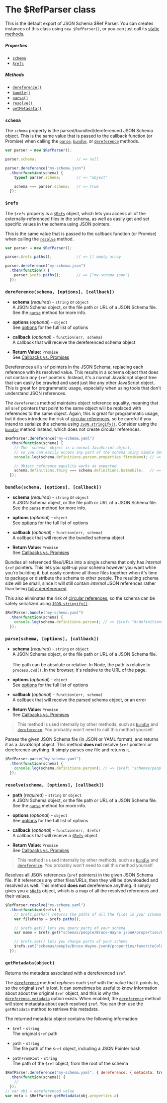 The $RefParser class
==========================

This is the default export of JSON Schema $Ref Parser.  You can creates instances of this class using `new $RefParser()`, or you can just call its [static methods](README.md#class-methods-vs-instance-methods).

##### Properties
- [`schema`](#schema)
- [`$refs`](#refs)

##### Methods
- [`dereference()`](#dereferenceschema-options-callback)
- [`bundle()`](#bundleschema-options-callback)
- [`parse()`](#parseschema-options-callback)
- [`resolve()`](#resolveschema-options-callback)
- [`getMetadata()`](#getmetadata)

### `schema`
The `schema` property is the parsed/bundled/dereferenced JSON Schema object.  This is the same value that is passed to the callback function (or Promise) when calling the [`parse`](#parseschema-options-callback), [`bundle`](#bundleschema-options-callback), or [`dereference`](#dereferenceschema-options-callback) methods.

```javascript
var parser = new $RefParser();

parser.schema;                  // => null

parser.dereference("my-schema.json")
  .then(function(schema) {
    typeof parser.schema;       // => "object"

    schema === parser.schema;   // => true
  });
```


### `$refs`
The `$refs` property is a [`$Refs`](refs.md) object, which lets you access all of the externally-referenced files in the schema, as well as easily get and set specific values in the schema using JSON pointers.

This is the same value that is passed to the callback function (or Promise) when calling the [`resolve`](#resolveschema-options-callback) method.

```javascript
var parser = new $RefParser();

parser.$refs.paths();           // => [] empty array

parser.dereference("my-schema.json")
  .then(function() {
    parser.$refs.paths();       // => ["my-schema.json"]
  });
```


### `dereference(schema, [options], [callback])`

- **schema** (_required_) - `string` or `object`<br>
A JSON Schema object, or the file path or URL of a JSON Schema file.  See the [`parse`](#parseschema-options-callback) method for more info.

- **options** (_optional_) - `object`<br>
See [options](options.md) for the full list of options

- **callback** (_optional_) - `function(err, schema)`<br>
A callback that will receive the dereferenced schema object

- **Return Value:** `Promise`<br>
See [Callbacks vs. Promises](README.md#callbacks-vs-promises)

Dereferences all `$ref` pointers in the JSON Schema, replacing each reference with its resolved value.  This results in a schema object that does not contain _any_ `$ref` pointers.  Instead, it's a normal JavaScript object tree that can easily be crawled and used just like any other JavaScript object.  This is great for programmatic usage, especially when using tools that don't understand JSON references.

The `dereference` method maintains object reference equality, meaning that all `$ref` pointers that point to the same object will be replaced with references to the same object.  Again, this is great for programmatic usage, but it does introduce the risk of [circular references](README.md#circular-refs), so be careful if you intend to serialize the schema using [`JSON.stringify()`](https://developer.mozilla.org/en-US/docs/Web/JavaScript/Reference/Global_Objects/JSON/stringify).  Consider using the [`bundle`](#bundleschema-options-callback) method instead, which does not create circular references.

```javascript
$RefParser.dereference("my-schema.yaml")
  .then(function(schema) {
    // The `schema` object is a normal JavaScript object,
    // so you can easily access any part of the schema using simple dot notation
    console.log(schema.definitions.person.properties.firstName); // => {type: "string"}

    // Object reference equality works as expected
    schema.definitions.thing === schema.definitions.batmobile;   // => true
  });
```


### `bundle(schema, [options], [callback])`

- **schema** (_required_) - `string` or `object`<br>
A JSON Schema object, or the file path or URL of a JSON Schema file.  See the [`parse`](#parseschema-options-callback) method for more info.

- **options** (_optional_) - `object`<br>
See [options](options.md) for the full list of options

- **callback** (_optional_) - `function(err, schema)`<br>
A callback that will receive the bundled schema object

- **Return Value:** `Promise`<br>
See [Callbacks vs. Promises](README.md#callbacks-vs-promises)

Bundles all referenced files/URLs into a single schema that only has _internal_ `$ref` pointers.  This lets you split-up your schema however you want while you're building it, but easily combine all those files together when it's time to package or distribute the schema to other people.  The resulting schema size will be small, since it will still contain _internal_ JSON references rather than being [fully-dereferenced](#dereferenceschema-options-callback).

This also eliminates the risk of [circular references](README.md#circular-refs), so the schema can be safely serialized using [`JSON.stringify()`](https://developer.mozilla.org/en-US/docs/Web/JavaScript/Reference/Global_Objects/JSON/stringify).

```javascript
$RefParser.bundle("my-schema.yaml")
  .then(function(schema) {
    console.log(schema.definitions.person); // => {$ref: "#/definitions/schemas~1people~1Bruce-Wayne.json"}
  });
```


### `parse(schema, [options], [callback])`

- **schema** (_required_) - `string` or `object`<br>
A JSON Schema object, or the file path or URL of a JSON Schema file.
<br><br>
The path can be absolute or relative.  In Node, the path is relative to `process.cwd()`.  In the browser, it's relative to the URL of the page.

- **options** (_optional_) - `object`<br>
See [options](options.md) for the full list of options

- **callback** (_optional_) - `function(err, schema)`<br>
A callback that will receive the parsed schema object, or an error

- **Return Value:** `Promise`<br>
See [Callbacks vs. Promises](README.md#callbacks-vs-promises)

> This method is used internally by other methods, such as [`bundle`](#bundleschema-options-callback) and [`dereference`](#dereferenceschema-options-callback).  You probably won't need to call this method yourself.

Parses the given JSON Schema file (in JSON or YAML format), and returns it as a JavaScript object.  This method **does not** resolve `$ref` pointers or dereference anything.  It simply parses _one_ file and returns it.

```javascript
$RefParser.parse("my-schema.yaml")
  .then(function(schema) {
    console.log(schema.definitions.person); // => {$ref: "schemas/people/Bruce-Wayne.json"}
  });
```


### `resolve(schema, [options], [callback])`

- **path** (_required_) - `string` or `object`<br>
A JSON Schema object, or the file path or URL of a JSON Schema file.  See the [`parse`](#parseschema-options-callback) method for more info.

- **options** (_optional_) - `object`<br>
See [options](options.md) for the full list of options

- **callback** (_optional_) - `function(err, $refs)`<br>
A callback that will receive a [`$Refs`](refs.md) object

- **Return Value:** `Promise`<br>
See [Callbacks vs. Promises](README.md#callbacks-vs-promises)

> This method is used internally by other methods, such as [`bundle`](#bundleschema-options-callback) and [`dereference`](#dereferenceschema-options-callback).  You probably won't need to call this method yourself.

Resolves all JSON references (`$ref` pointers) in the given JSON Schema file.  If it references any other files/URLs, then they will be downloaded and resolved as well.   This method **does not** dereference anything.  It simply gives you a [`$Refs`](refs.md) object, which is a map of all the resolved references and their values.

```javascript
$RefParser.resolve("my-schema.yaml")
  .then(function($refs) {
    // $refs.paths() returns the paths of all the files in your schema
    var filePaths = $refs.paths();

    // $refs.get() lets you query parts of your schema
    var name = $refs.get("schemas/people/Bruce-Wayne.json#/properties/name");

    // $refs.set() lets you change parts of your schema
    $refs.set("schemas/people/Bruce-Wayne.json#/properties/favoriteColor/default", "black");
  });
```


### `getMetadata(object)`

Returns the metadata associated with a dereferenced `$ref`.

The [`dereference`](#dereferenceschema-options-callback) method _replaces_ each `$ref` with the value that it points to, so the original `$ref` is lost.  It can sometimes be useful to know information about about the original `$ref` object, and this is why the [`dereference.metadata`](options.md#dereference-options) option exists.  When enabled, the [`dereference`](#dereferenceschema-options-callback) method will store metadata about each resolved `$ref`.  You can then use the `getMetadata` method to retrieve this metadata.

The returned metadata object contains the following information:

- `$ref` - `string`<br>
The original `$ref` path

- `path` - `string`<br>
The file path of the `$ref` object, including a JSON Pointer hash

- `pathFromRoot` - `string`<br>
The path of the `$ref` object, from the root of the schema


```javascript
$RefParser.dereference("my-schema.yaml", { dereference: { metadata: true }})
  .then(function(schema)) {
    //
  });
// var obj = dereferenced value
var meta = $RefParser.getMetadata(obj.properties.a)
```
